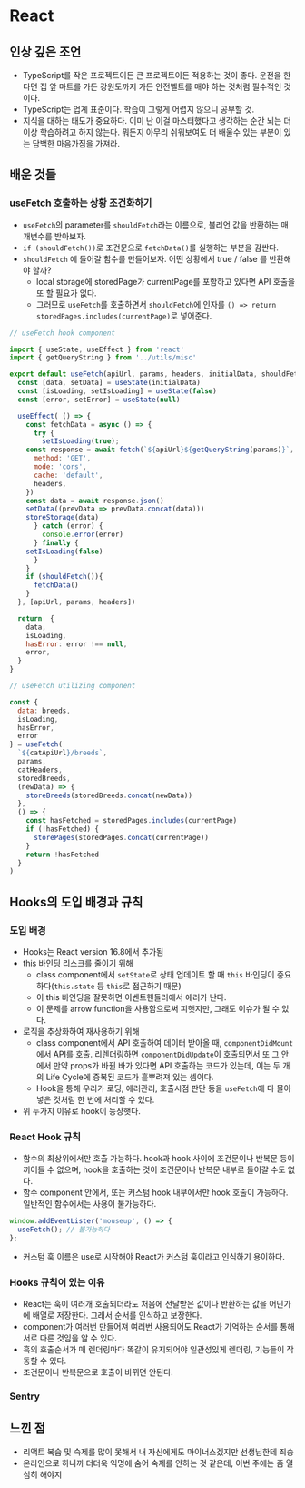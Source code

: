 # React

## 인상 깊은 조언
- TypeScript를 작은 프로젝트이든 큰 프로젝트이든 적용하는 것이 좋다. 운전을 한다면 집 앞 마트를 가든 강원도까지 가든 안전벨트를 매야 하는 것처럼 필수적인 것이다. 
- TypeScript는 업계 표준이다. 학습이 그렇게 어렵지 않으니 공부할 것.
- 지식을 대하는 태도가 중요하다. 이미 난 이걸 마스터했다고 생각하는 순간 뇌는 더이상 학습하려고 하지 않는다. 뭐든지 아무리 쉬워보여도 더 배울수 있는 부분이 있는 담백한 마음가짐을 가져라.

## 배운 것들

### useFetch 호출하는 상황 조건화하기
- `useFetch`의 parameter를 `shouldFetch`라는 이름으로, 불리언 값을 반환하는 매개변수를 받아보자. 
- `if (shouldFetch())`로 조건문으로 `fetchData()`를 실행하는 부분을 감싼다.
- `shouldFetch` 에 들어갈 함수를 만들어보자. 어떤 상황에서 true / false 를 반환해야 할까?
  - local storage에 storedPage가 currentPage를 포함하고 있다면 API 호출을 또 할 필요가 없다. 
  - 그러므로 `useFetch`를 호출하면서 `shouldFetch`에 인자를 `() => return storedPages.includes(currentPage)`로 넣어준다.
```javascript
// useFetch hook component

import { useState, useEffect } from 'react'
import { getQueryString } from '../utils/misc'

export default useFetch(apiUrl, params, headers, initialData, shouldFetch) {
  const [data, setData] = useState(initialData)
  const [isLoading, setIsLoading] = useState(false)
  const [error, setError] = useState(null)

  useEffect( () => {
    const fetchData = async () => {
      try {
        setIsLoading(true);
	const response = await fetch(`${apiUrl}${getQueryString(params)}`, {
	  method: 'GET',
	  mode: 'cors', 
	  cache: 'default',
	  headers,
	})
	const data = await response.json()
	setData((prevData => prevData.concat(data)))
	storeStorage(data)
      } catch (error) {
        console.error(error)
      } finally {
	setIsLoading(false)
      }
    }
    if (shouldFetch()){
      fetchData()
    }
  }, [apiUrl, params, headers])

  return  {
    data,
    isLoading, 
    hasError: error !== null,
    error,
  }
}

// useFetch utilizing component

const { 
  data: breeds, 
  isLoading, 
  hasError, 
  error 
} = useFetch(
  `${catApiUrl}/breeds`, 
  params, 
  catHeaders, 
  storedBreeds, 
  (newData) => {
    storeBreeds(storedBreeds.concat(newData))
  },
  () => {
    const hasFetched = storedPages.includes(currentPage)
    if (!hasFetched) {
      storePages(storedPages.concat(currentPage))
    }
    return !hasFetched
  }
)
```

## Hooks의 도입 배경과 규칙
### 도입 배경
- Hooks는 React version 16.8에서 추가됨
- this 바인딩 리스크를 줄이기 위해
  - class component에서 `setState`로 상태 업데이트 할 때 `this` 바인딩이 중요하다(`this.state` 등 `this`로 접근하기 때문)
  - 이 this 바인딩을 잘못하면 이벤트핸들러에서 에러가 난다. 
  - 이 문제를 arrow function을 사용함으로써 피햇지만, 그래도 이슈가 될 수 있다.
- 로직을 추상화하여 재사용하기 위해
  - class component에서 API 호출하여 데이터 받아올 때, `componentDidMount`에서 API를 호출. 리렌더링하면 `componentDidUpdate`이 호출되면서 또 그 안에서 만약 props가 바뀐 바가 있다면 API 호출하는 코드가 있는데, 이는 두 개의 Life Cycle에 중복된 코드가 흩뿌려져 있는 셈이다.
  - Hook을 통해 우리가 로딩, 에러관리, 호출시점 판단 등을 `useFetch`에 다 몰아넣은 것처럼 한 번에 처리할 수 있다.
- 위 두가지 이유로 hook이 등장햇다. 

### React Hook 규칙
- 함수의 최상위에서만 호출 가능하다. hook과 hook 사이에 조건문이나 반복문 등이 끼어들 수 없으며, hook을 호출하는 것이 조건문이나 반복문 내부로 들어갈 수도 없다.
- 함수 component 안에서, 또는 커스텀 hook 내부에서만 hook 호출이 가능하다. 일반적인 함수에서는 사용이 불가능하다.
```javascript
window.addEventLister('mouseup', () => {
  useFetch(); // 불가능하다
};
```
- 커스텀 훅 이름은 use로 시작해야 React가 커스텀 훅이라고 인식하기 용이하다.

### Hooks 규칙이 있는 이유
- React는 훅이 여러개 호출되더라도 처음에 전달받은 값이나 반환하는 값을 어딘가에 배열로 저장한다. 그래서 순서를 인식하고 보장한다.
- component가 여러번 만들어져 여러번 사용되어도 React가 기억하는 순서를 통해 서로 다른 것임을 알 수 있다.
- 훅의 호출순서가 매 렌더링마다 똑같이 유지되어야 일관성있게 렌더링, 기능들이 작동할 수 있다.
- 조건문이나 반복문으로 호출이 바뀌면 안된다.

### Sentry


## 느낀 점
- 리액트 복습 및 숙제를 많이 못해서 내 자신에게도 마이너스겠지만 선생님한테 죄송
- 온라인으로 하니까 더더욱 익명에 숨어 숙제를 안하는 것 같은데, 이번 주에는 좀 열심히 해야지
